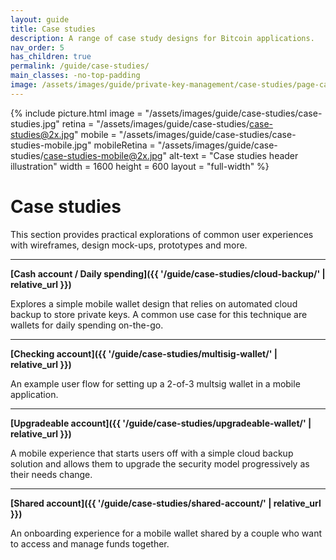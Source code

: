 ```yaml
---
layout: guide
title: Case studies
description: A range of case study designs for Bitcoin applications.
nav_order: 5
has_children: true
permalink: /guide/case-studies/
main_classes: -no-top-padding
image: /assets/images/guide/private-key-management/case-studies/page-case-studies.jpg
---
```


<!--

Editor's notes

-->

{% include picture.html
   image = "/assets/images/guide/case-studies/case-studies.jpg"
   retina = "/assets/images/guide/case-studies/case-studies@2x.jpg"
   mobile = "/assets/images/guide/case-studies/case-studies-mobile.jpg"
   mobileRetina = "/assets/images/guide/case-studies/case-studies-mobile@2x.jpg"
   alt-text = "Case studies header illustration"
   width = 1600
   height = 600
   layout = "full-width"
%}

# Case studies

This section provides practical explorations of common user experiences with wireframes, design mock-ups, prototypes and more.

---

**[Cash account / Daily spending]({{ '/guide/case-studies/cloud-backup/' | relative_url }})**

Explores a simple mobile wallet design that relies on automated cloud backup to store private keys. A common use case for this technique are wallets for daily spending on-the-go.

---

**[Checking account]({{ '/guide/case-studies/multisig-wallet/' | relative_url }})**

An example user flow for setting up a 2-of-3 multsig wallet in a mobile application.

---

**[Upgradeable account]({{ '/guide/case-studies/upgradeable-wallet/' | relative_url }})**

A mobile experience that starts users off with a simple cloud backup solution and allows them to upgrade the security model progressively as their needs change.

---

**[Shared account]({{ '/guide/case-studies/shared-account/' | relative_url }})**

An onboarding experience for a mobile wallet shared by a couple who want to access and manage funds together.
